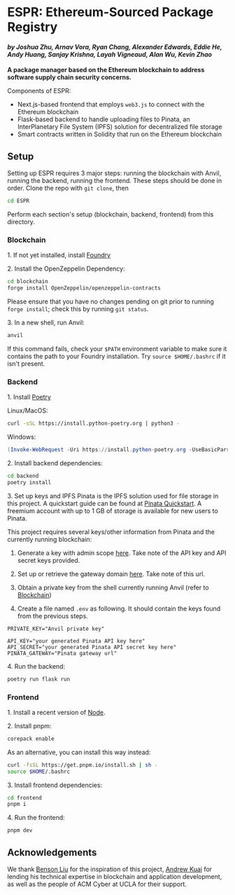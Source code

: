 # ESPR: Ethereum-Sourced Package Registry
####  _by Joshua Zhu, Arnav Vora, Ryan Chang, Alexander Edwards, Eddie He, Andy Huang, Sanjay Krishna, Layah Vigneaud, Alan Wu, Kevin Zhao_
**A package manager based on the Ethereum blockchain to address software supply chain security concerns.**

Components of ESPR:
- Next.js-based frontend that employs ``web3.js`` to connect with the Ethereum blockchain
- Flask-based backend to handle uploading files to Pinata, an InterPlanetary File System (IPFS) solution for decentralized file storage
- Smart contracts written in Solidity that run on the Ethereum blockchain
## Setup

Setting up ESPR requires 3 major steps: running the blockchain with Anvil, running the backend, running the frontend. These steps should be done in order. Clone the repo with `git clone`, then
```sh
cd ESPR
```
Perform each section's setup (blockchain, backend, frontend) from this directory.
### Blockchain
1\. If not yet installed, install [Foundry](https://book.getfoundry.sh/getting-started/installation)

2\. Install the OpenZeppelin Dependency:
```sh
cd blockchain
forge install OpenZeppelin/openzeppelin-contracts
```
Please ensure that you have no changes pending on git prior to running ``forge install``; check this by running ``git status``.

3\. In a new shell, run Anvil:
```sh
anvil
```
If this command fails, check your ``$PATH`` environment variable to make sure it contains the path to your Foundry installation. Try ``source $HOME/.bashrc`` if it isn't present.


### Backend

1\. Install [Poetry](https://python-poetry.org/docs/#installing-with-the-official-installer)

Linux/MacOS:
```sh
curl -sSL https://install.python-poetry.org | python3 - 
```

Windows:
```powershell
(Invoke-WebRequest -Uri https://install.python-poetry.org -UseBasicParsing).Content | py -
```
2\. Install backend dependencies:
```sh
cd backend
poetry install
```

3\. Set up keys and IPFS
Pinata is the IPFS solution used for file storage in this project. A quickstart guide can be found at [Pinata Quickstart](https://docs.pinata.cloud/quickstart). A freemium account with up to 1 GB of storage is available for new users to Pinata. 

This project requires several keys/other information from Pinata and the currently running blockchain:

1. Generate a key with admin scope [here](https://app.pinata.cloud/developers/api-keys). Take note of the API key and API secret keys provided. 

2. Set up or retrieve the gateway domain [here](https://app.pinata.cloud/gateway). Take note of this url. 

3. Obtain a private key from the shell currently running Anvil (refer to [Blockchain](#blockchain))

4. Create a file named `.env` as following. It should contain the keys found from the previous steps.

```
PRIVATE_KEY="Anvil private key"

API_KEY="your generated Pinata API key here"
API_SECRET="your generated Pinata API secret key here"
PINATA_GATEWAY="Pinata gateway url"
```

4\. Run the backend:
```sh
poetry run flask run
```

### Frontend
1\. Install a recent version of [Node](https://nodejs.org/).

2\. Install pnpm:
```sh
corepack enable
```
As an alternative, you can install this way instead:
```sh
curl -fsSL https://get.pnpm.io/install.sh | sh -
source $HOME/.bashrc
```
3\. Install frontend dependencies:
```sh
cd frontend
pnpm i
```
4\. Run the frontend:
```sh
pnpm dev
```

## Acknowledgements
We thank [Benson Liu](https://github.com/bliutech) for the inspiration of this project, [Andrew Kuai](https://github.com/Arc-blroth) for lending his technical expertise in blockchain and application development, as well as the people of ACM Cyber at UCLA for their support.
